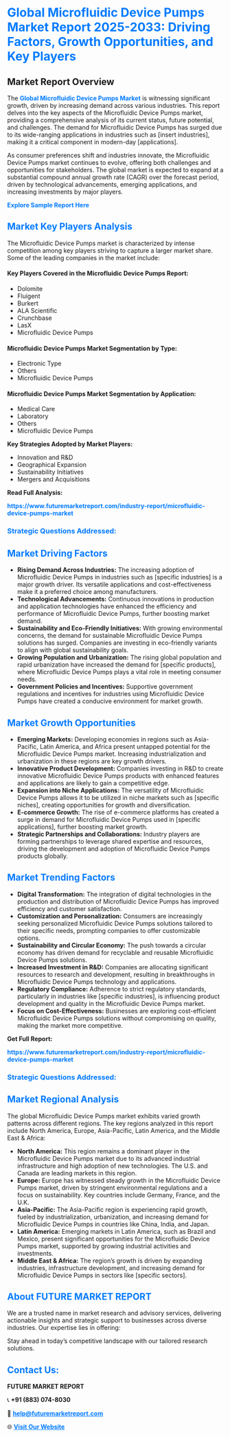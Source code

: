 <h1 style="color: #007BFF;">Global Microfluidic Device Pumps Market Report 2025-2033: Driving Factors, Growth Opportunities, and Key Players</h1>

<section id="overview">
<h2>Market Report Overview</h2>
<p>The <a href="https://www.futuremarketreport.com/industry-report/microfluidic-device-pumps-market" style="color: #007BFF; text-decoration: none;"><strong>Global Microfluidic Device Pumps Market</strong></a> is witnessing significant growth, driven by increasing demand across various industries. This report delves into the key aspects of the Microfluidic Device Pumps market, providing a comprehensive analysis of its current status, future potential, and challenges. The demand for Microfluidic Device Pumps has surged due to its wide-ranging applications in industries such as [insert industries], making it a critical component in modern-day [applications].</p>
<p>As consumer preferences shift and industries innovate, the Microfluidic Device Pumps market continues to evolve, offering both challenges and opportunities for stakeholders. The global market is expected to expand at a substantial compound annual growth rate (CAGR) over the forecast period, driven by technological advancements, emerging applications, and increasing investments by major players.</p>
</section>

<section id="overview">
<p><a href="https://www.futuremarketreport.com/request-sample/reportId=99263" style="color: #007BFF; text-decoration: none;"><strong>Explore Sample Report Here</strong></a></p>
</section>

<section id="key-players">
<h2 style="color: #007BFF;">Market Key Players Analysis</h2>
<p>The Microfluidic Device Pumps market is characterized by intense competition among key players striving to capture a larger market share. Some of the leading companies in the market include:</p>
<h4>Key Players Covered in the Microfluidic Device Pumps Report:</h4>
<ul><li>Dolomite</li><li>Fluigent</li><li>Burkert</li><li>ALA Scientific</li><li>Crunchbase</li><li>LasX</li><li>Microfluidic Device Pumps</li></ul>
<h4>Microfluidic Device Pumps Market Segmentation by Type:</h4>
<ul><li>Electronic Type</li><li>Others</li><li>Microfluidic Device Pumps</li></ul>

<h4>Microfluidic Device Pumps Market Segmentation by Application:</h4>
<ul><li>Medical Care</li><li>Laboratory</li><li>Others</li><li>Microfluidic Device Pumps</li></ul>
<p><strong>Key Strategies Adopted by Market Players:</strong></p>
<ul>
<li>Innovation and R&D</li>
<li>Geographical Expansion</li>
<li>Sustainability Initiatives</li>
<li>Mergers and Acquisitions</li>
</ul>
</section>

<section>
<p><strong>Read Full Analysis: </strong></p><a href="https://www.futuremarketreport.com/industry-report/microfluidic-device-pumps-market" style="color: #007BFF; text-decoration: none;"><strong>https://www.futuremarketreport.com/industry-report/microfluidic-device-pumps-market</strong></a>
<h3 style="color: #007BFF;">Strategic Questions Addressed:</h3>
</section>

<section id="driving-factors">
<h2 style="color: #007BFF;">Market Driving Factors</h2>
<ul>
<li><strong>Rising Demand Across Industries:</strong> The increasing adoption of Microfluidic Device Pumps in industries such as [specific industries] is a major growth driver. Its versatile applications and cost-effectiveness make it a preferred choice among manufacturers.</li>
<li><strong>Technological Advancements:</strong> Continuous innovations in production and application technologies have enhanced the efficiency and performance of Microfluidic Device Pumps, further boosting market demand.</li>
<li><strong>Sustainability and Eco-Friendly Initiatives:</strong> With growing environmental concerns, the demand for sustainable Microfluidic Device Pumps solutions has surged. Companies are investing in eco-friendly variants to align with global sustainability goals.</li>
<li><strong>Growing Population and Urbanization:</strong> The rising global population and rapid urbanization have increased the demand for [specific products], where Microfluidic Device Pumps plays a vital role in meeting consumer needs.</li>
<li><strong>Government Policies and Incentives:</strong> Supportive government regulations and incentives for industries using Microfluidic Device Pumps have created a conducive environment for market growth.</li>
</ul>
</section>

<section id="growth-opportunities">
<h2 style="color: #007BFF;">Market Growth Opportunities</h2>
<ul>
<li><strong>Emerging Markets:</strong> Developing economies in regions such as Asia-Pacific, Latin America, and Africa present untapped potential for the Microfluidic Device Pumps market. Increasing industrialization and urbanization in these regions are key growth drivers.</li>
<li><strong>Innovative Product Development:</strong> Companies investing in R&D to create innovative Microfluidic Device Pumps products with enhanced features and applications are likely to gain a competitive edge.</li>
<li><strong>Expansion into Niche Applications:</strong> The versatility of Microfluidic Device Pumps allows it to be utilized in niche markets such as [specific niches], creating opportunities for growth and diversification.</li>
<li><strong>E-commerce Growth:</strong> The rise of e-commerce platforms has created a surge in demand for Microfluidic Device Pumps used in [specific applications], further boosting market growth.</li>
<li><strong>Strategic Partnerships and Collaborations:</strong> Industry players are forming partnerships to leverage shared expertise and resources, driving the development and adoption of Microfluidic Device Pumps products globally.</li>
</ul>
</section>

<section id="trending-factors">
<h2 style="color: #007BFF;">Market Trending Factors</h2>
<ul>
<li><strong>Digital Transformation:</strong> The integration of digital technologies in the production and distribution of Microfluidic Device Pumps has improved efficiency and customer satisfaction.</li>
<li><strong>Customization and Personalization:</strong> Consumers are increasingly seeking personalized Microfluidic Device Pumps solutions tailored to their specific needs, prompting companies to offer customizable options.</li>
<li><strong>Sustainability and Circular Economy:</strong> The push towards a circular economy has driven demand for recyclable and reusable Microfluidic Device Pumps solutions.</li>
<li><strong>Increased Investment in R&D:</strong> Companies are allocating significant resources to research and development, resulting in breakthroughs in Microfluidic Device Pumps technology and applications.</li>
<li><strong>Regulatory Compliance:</strong> Adherence to strict regulatory standards, particularly in industries like [specific industries], is influencing product development and quality in the Microfluidic Device Pumps market.</li>
<li><strong>Focus on Cost-Effectiveness:</strong> Businesses are exploring cost-efficient Microfluidic Device Pumps solutions without compromising on quality, making the market more competitive.</li>
</ul>
</section>

<section>
<p><strong>Get Full Report: </strong></p><a href="https://www.futuremarketreport.com/industry-report/microfluidic-device-pumps-market" style="color: #007BFF; text-decoration: none;"><strong>https://www.futuremarketreport.com/industry-report/microfluidic-device-pumps-market</strong></a>
<h3 style="color: #007BFF;">Strategic Questions Addressed:</h3>
</section>


<section id="regional-analysis">
<h2 style="color: #007BFF;">Market Regional Analysis</h2>
<p>The global Microfluidic Device Pumps market exhibits varied growth patterns across different regions. The key regions analyzed in this report include North America, Europe, Asia-Pacific, Latin America, and the Middle East & Africa:</p>
<ul>
<li><strong>North America:</strong> This region remains a dominant player in the Microfluidic Device Pumps market due to its advanced industrial infrastructure and high adoption of new technologies. The U.S. and Canada are leading markets in this region.</li>
<li><strong>Europe:</strong> Europe has witnessed steady growth in the Microfluidic Device Pumps market, driven by stringent environmental regulations and a focus on sustainability. Key countries include Germany, France, and the U.K.</li>
<li><strong>Asia-Pacific:</strong> The Asia-Pacific region is experiencing rapid growth, fueled by industrialization, urbanization, and increasing demand for Microfluidic Device Pumps in countries like China, India, and Japan.</li>
<li><strong>Latin America:</strong> Emerging markets in Latin America, such as Brazil and Mexico, present significant opportunities for the Microfluidic Device Pumps market, supported by growing industrial activities and investments.</li>
<li><strong>Middle East & Africa:</strong> The region’s growth is driven by expanding industries, infrastructure development, and increasing demand for Microfluidic Device Pumps in sectors like [specific sectors].</li>
</ul>
</section>

<footer>
<h2 style="color: #007BFF;">About FUTURE MARKET REPORT</h2>
<p>We are a trusted name in market research and advisory services, delivering actionable insights and strategic support to businesses across diverse industries. Our expertise lies in offering:</p>

<p>Stay ahead in today’s competitive landscape with our tailored research solutions.</p>

<h2 style="color: #007BFF;">Contact Us:</h2>
<p><strong>FUTURE MARKET REPORT</strong></p>
<p>📞 <strong>+91 (883) 074-8030</strong></p>
<p>📧 <strong><a href="mailto:help@futuremarketreport.com" style="color: #007BFF;">help@futuremarketreport.com</a></strong></p>
<p>🌐 <strong><a href="https://www.futuremarketreport.com/" style="color: #007BFF;">Visit Our Website</a></strong></p>
</footer>